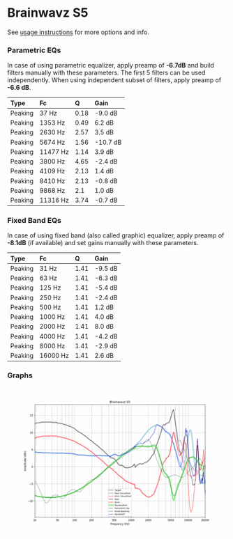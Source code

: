 # Brainwavz S5
See [usage instructions](https://github.com/jaakkopasanen/AutoEq#usage) for more options and info.

### Parametric EQs
In case of using parametric equalizer, apply preamp of **-6.7dB** and build filters manually
with these parameters. The first 5 filters can be used independently.
When using independent subset of filters, apply preamp of **-6.6 dB**.

| Type    | Fc       |    Q | Gain     |
|:--------|:---------|:-----|:---------|
| Peaking | 37 Hz    | 0.18 | -9.0 dB  |
| Peaking | 1353 Hz  | 0.49 | 6.2 dB   |
| Peaking | 2630 Hz  | 2.57 | 3.5 dB   |
| Peaking | 5674 Hz  | 1.56 | -10.7 dB |
| Peaking | 11477 Hz | 1.14 | 3.9 dB   |
| Peaking | 3800 Hz  | 4.65 | -2.4 dB  |
| Peaking | 4109 Hz  | 2.13 | 1.4 dB   |
| Peaking | 8410 Hz  | 2.13 | -0.8 dB  |
| Peaking | 9868 Hz  | 2.1  | 1.0 dB   |
| Peaking | 11316 Hz | 3.74 | -0.7 dB  |

### Fixed Band EQs
In case of using fixed band (also called graphic) equalizer, apply preamp of **-8.1dB**
(if available) and set gains manually with these parameters.

| Type    | Fc       |    Q | Gain    |
|:--------|:---------|:-----|:--------|
| Peaking | 31 Hz    | 1.41 | -9.5 dB |
| Peaking | 63 Hz    | 1.41 | -6.3 dB |
| Peaking | 125 Hz   | 1.41 | -5.4 dB |
| Peaking | 250 Hz   | 1.41 | -2.4 dB |
| Peaking | 500 Hz   | 1.41 | 1.2 dB  |
| Peaking | 1000 Hz  | 1.41 | 4.0 dB  |
| Peaking | 2000 Hz  | 1.41 | 8.0 dB  |
| Peaking | 4000 Hz  | 1.41 | -4.2 dB |
| Peaking | 8000 Hz  | 1.41 | -2.9 dB |
| Peaking | 16000 Hz | 1.41 | 2.6 dB  |

### Graphs
![](./Brainwavz%20S5.png)